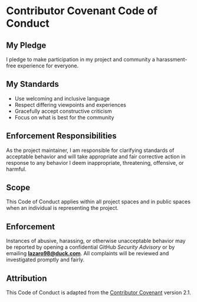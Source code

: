 # Contributor Covenant Code of Conduct

## My Pledge
I pledge to make participation in my project and community a harassment-free experience for everyone.

## My Standards
- Use welcoming and inclusive language
- Respect differing viewpoints and experiences
- Gracefully accept constructive criticism
- Focus on what is best for the community

## Enforcement Responsibilities
As the project maintainer, I am responsible for clarifying standards of acceptable behavior and will take appropriate and fair corrective action in response to any behavior I deem inappropriate, threatening, offensive, or harmful.

## Scope
This Code of Conduct applies within all project spaces and in public spaces when an individual is representing the project.

## Enforcement
Instances of abusive, harassing, or otherwise unacceptable behavior may be reported by opening a confidential GitHub *Security Advisory* or by emailing **lazaro98@duck.com**. All complaints will be reviewed and investigated promptly and fairly.

## Attribution
This Code of Conduct is adapted from the [Contributor Covenant](https://contributor-covenant.org) version 2.1. 
